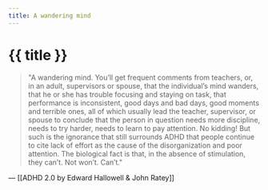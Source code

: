 ```yaml
---
title: A wandering mind
---
```


# {{ title }}

> "A wandering mind. You’ll get frequent comments from teachers, or, in an adult, supervisors or spouse, that the individual’s mind wanders, that he or she has trouble focusing and staying on task, that performance is inconsistent, good days and bad days, good moments and terrible ones, all of which usually lead the teacher, supervisor, or spouse to conclude that the person in question needs more discipline, needs to try harder, needs to learn to pay attention. No kidding! But such is the ignorance that still surrounds ADHD that people continue to cite lack of effort as the cause of the disorganization and poor attention. The biological fact is that, in the absence of stimulation, they can’t. Not won’t. Can’t."

— [[ADHD 2.0 by Edward Hallowell & John Ratey]]

